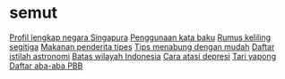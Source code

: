 # semut
<a href="https://semutaspal.com/singapura/">Profil lengkap negara Singapura</a>
<a href="https://semutaspal.com/kata-baku/">Penggunaan kata baku</a>
<a href="https://semutaspal.com/rumus-keliling-segitiga/">Rumus keliling segitiga</a>
<a href="https://semutaspal.com/makanan-penderita-tipes/">Makanan penderita tipes</a>
<a href="https://semutaspal.com/tips-menabung/">Tips menabung dengan mudah</a>
<a href="https://semutaspal.com/istilah-astronomi/">Daftar istilah astronomi</a>
<a href="https://semutaspal.com/batas-wilayah-indonesia/">Batas wilayah Indonesia</a>
<a href="https://semutaspal.com/cara-atasi-depresi/">Cara atasi depresi</a>
<a href="https://semutaspal.com/tari-yapong/">Tari yapong</a>
<a href="https://semutaspal.com/aba-aba-pbb/">Daftar aba-aba PBB</a>
